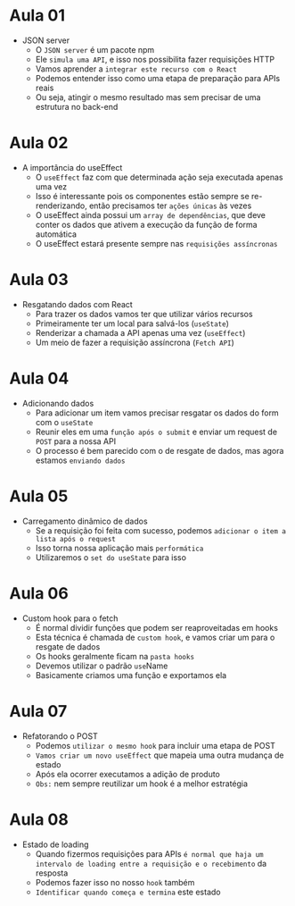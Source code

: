 # Aula 01

- JSON server
  - O `JSON server` é um pacote npm
  - Ele `simula uma API`, e isso nos possibilita fazer requisições HTTP
  - Vamos aprender a `integrar este recurso com o React`
  - Podemos entender isso como uma etapa de preparação para APIs reais
  - Ou seja, atingir o mesmo resultado mas sem precisar de uma estrutura no back-end

# Aula 02

- A importância do useEffect
  - O `useEffect` faz com que determinada ação seja executada apenas uma vez
  - Isso é interessante pois os componentes estão sempre se re-renderizando, então precisamos ter `ações únicas` às vezes
  - O useEffect ainda possui um `array de dependências`, que deve conter os dados que ativem a execução da função de forma automática
  - O useEffect estará presente sempre nas `requisições assíncronas`

# Aula 03

- Resgatando dados com React
  - Para trazer os dados vamos ter que utilizar vários recursos
  - Primeiramente ter um local para salvá-los (`useState`)
  - Renderizar a chamada a API apenas uma vez (`useEffect`)
  - Um meio de fazer a requisição assíncrona (`Fetch API`)

# Aula 04

- Adicionando dados
  - Para adicionar um item vamos precisar resgatar os dados do form com o `useState`
  - Reunir eles em uma `função após o submit` e enviar um request de `POST` para a nossa API
  - O processo é bem parecido com o de resgate de dados, mas agora estamos `enviando dados`

# Aula 05

- Carregamento dinâmico de dados
  - Se a requisição foi feita com sucesso, podemos `adicionar o item a lista após o request`
  - Isso torna nossa aplicação mais `performática`
  - Utilizaremos o `set do useState` para isso

# Aula 06

- Custom hook para o fetch
  - É normal dividir funções que podem ser reaproveitadas em hooks
  - Esta técnica é chamada de `custom hook`, e vamos criar um para o resgate de dados
  - Os hooks geralmente ficam na `pasta hooks`
  - Devemos utilizar o padrão `use`Name
  - Basicamente criamos uma função e exportamos ela

# Aula 07

- Refatorando o POST
  - Podemos `utilizar o mesmo hook` para incluir uma etapa de POST
  - `Vamos criar um novo useEffect` que mapeia uma outra mudança de estado
  - Após ela ocorrer executamos a adição de produto
  - `Obs:` nem sempre reutilizar um hook é a melhor estratégia

# Aula 08

- Estado de loading
  - Quando fizermos requisições para APIs `é normal que haja um intervalo de loading entre a requisição e o recebimento` da resposta
  - Podemos fazer isso no nosso `hook` também
  - `Identificar quando começa e termina` este estado
